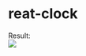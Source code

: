 # reat-clock

Result: <br>
<img src="https://media.discordapp.net/attachments/701164137081733201/1011694678116155433/127.0.0.1_5173__3.png?width=1220&height=664">
